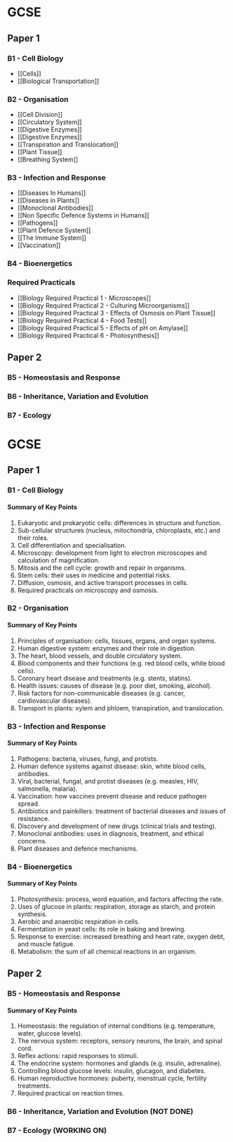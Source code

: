 
# GCSE
## Paper 1

### B1 - Cell Biology
- [[Cells]]
- [[Biological Transportation]]
### B2 - Organisation
- [[Cell Division]]
- [[Circulatory System]]
- [[Digestive Enzymes]]
- [[Digestive Enzymes]]
- [[Transpiration and Translocation]]
- [[Plant Tissue]]
- [[Breathing System]]
### B3 - Infection and Response
- [[Diseases In Humans]]
- [[Diseases in Plants]]
- [[Monoclonal Antibodies]]
- [[Non Specific Defence Systems in Humans]]
- [[Pathogens]]
- [[Plant Defence System]]
- [[The Immune System]]
- [[Vaccination]]
### B4 - Bioenergetics
### Required Practicals
- [[Biology Required Practical 1 - Microscopes]]
- [[Biology Required Practical 2 - Culturing Microorganisms]]
- [[Biology Required Practical 3 - Effects of Osmosis on Plant Tissue]]
- [[Biology Required Practical 4 - Food Tests]]
- [[Biology Required Practical 5 - Effects of pH on Amylase]]
- [[Biology Required Practical 6 - Photosynthesis]]

## Paper 2
### B5 - Homeostasis and Response
### B6 - Inheritance, Variation and Evolution
### B7 - Ecology
# GCSE
## Paper 1

### B1 - Cell Biology
#### Summary of Key Points
1. Eukaryotic and prokaryotic cells: differences in structure and function.
2. Sub-cellular structures (nucleus, mitochondria, chloroplasts, etc.) and their roles.
3. Cell differentiation and specialisation.
4. Microscopy: development from light to electron microscopes and calculation of magnification.
5. Mitosis and the cell cycle: growth and repair in organisms.
6. Stem cells: their uses in medicine and potential risks.
7. Diffusion, osmosis, and active transport processes in cells.
8. Required practicals on microscopy and osmosis.

### B2 - Organisation
#### Summary of Key Points
1. Principles of organisation: cells, tissues, organs, and organ systems.
2. Human digestive system: enzymes and their role in digestion.
3. The heart, blood vessels, and double circulatory system.
4. Blood components and their functions (e.g. red blood cells, white blood cells).
5. Coronary heart disease and treatments (e.g. stents, statins).
6. Health issues: causes of disease (e.g. poor diet, smoking, alcohol).
7. Risk factors for non-communicable diseases (e.g. cancer, cardiovascular diseases).
8. Transport in plants: xylem and phloem, transpiration, and translocation.

### B3 - Infection and Response
#### Summary of Key Points
1. Pathogens: bacteria, viruses, fungi, and protists.
2. Human defence systems against disease: skin, white blood cells, antibodies.
3. Viral, bacterial, fungal, and protist diseases (e.g. measles, HIV, salmonella, malaria).
4. Vaccination: how vaccines prevent disease and reduce pathogen spread.
5. Antibiotics and painkillers: treatment of bacterial diseases and issues of resistance.
6. Discovery and development of new drugs (clinical trials and testing).
7. Monoclonal antibodies: uses in diagnosis, treatment, and ethical concerns.
8. Plant diseases and defence mechanisms.

### B4 - Bioenergetics
#### Summary of Key Points
1. Photosynthesis: process, word equation, and factors affecting the rate.
2. Uses of glucose in plants: respiration, storage as starch, and protein synthesis.
3. Aerobic and anaerobic respiration in cells.
4. Fermentation in yeast cells: its role in baking and brewing.
5. Response to exercise: increased breathing and heart rate, oxygen debt, and muscle fatigue.
6. Metabolism: the sum of all chemical reactions in an organism.

## Paper 2

### B5 - Homeostasis and Response
#### Summary of Key Points
1. Homeostasis: the regulation of internal conditions (e.g. temperature, water, glucose levels).
2. The nervous system: receptors, sensory neurons, the brain, and spinal cord.
3. Reflex actions: rapid responses to stimuli.
4. The endocrine system: hormones and glands (e.g. insulin, adrenaline).
5. Controlling blood glucose levels: insulin, glucagon, and diabetes.
6. Human reproductive hormones: puberty, menstrual cycle, fertility treatments.
7. Required practical on reaction times.

### B6 - Inheritance, Variation and Evolution **(NOT DONE)**

### B7 - Ecology **(WORKING ON)**
